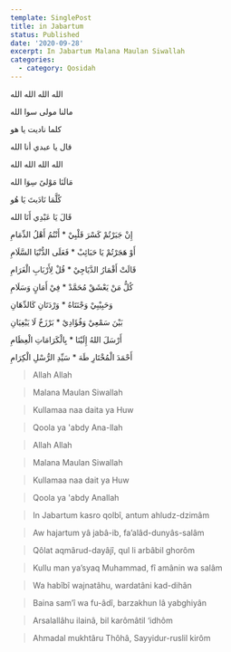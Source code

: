 ```yaml
---
template: SinglePost
title: in Jabartum
status: Published
date: '2020-09-28'
excerpt: In Jabartum Malana Maulan Siwallah
categories:
  - category: Qosidah
---
```


الله الله الله الله  

مالنا مولى سوا الله  

كلما ناديت يا هو  
 
قال يا عبدي أنا الله  

الله الله الله الله  

مَالَنَا مَوْلىً سِوَا الله  

كُلَّمَا نَادَيتَ يَا هُو  
 
قَالَ يَا عَبْدِي أَنَا الله 



إِنْ جَبَرْتُمْ كَسْرَ قَلْبِيْ * أَنْتُمُ أَهْلُ الذِّمَامِ  
  
أَوْ هَجَرْتُمْ يَا حَبَائِبْ * فَعَلَى الدُّنْيَا السَّلَامِ  
  
قَالَتْ أَقْمَارُ الدَّيَاجِيْ * قُلْ لِأَرْبَابِ الْغَرَامِ 
   
كُلُّ مَنْ يَعْشَقْ مُحَمَّدْ * فِيْ أَمَانٍ وَسَلَامِ  
 
وَحَبِيْبِيْ وَجْنَتَاهُ * وَرْدَتَانِ كَالدِّهَانِ  
  
بَيْنَ سَمْعِيْ وَفُؤَادِيْ * بَرْزَخٌ لَا يَبْغِيَانِ  
 
      
أَرْسَلَ اللهُ إِلَيْنَا * بِالْكَرَامَاتِ الْعِظَامِ      
   
أَحْمَدَ الْمُخْتَارِ طَهَ * سَيِّدِ الرُّسْلِ الْكِرَامِ  
 



> Allah Allah  
> Malana Maulan Siwallah    
> Kullamaa naa daita ya Huw   
> Qoola ya 'abdy Ana-llah    
> Allah Allah 
> Malana Maulan Siwallah  
> Kullamaa naa dait ya Huw   
> Qoola ya 'abdy Anallah  
> In Jabartum kasro qolbî, antum ahludz-dzimâm  

> Aw hajartum yâ jabâ-ib, fa’alâd-dunyâs-salâm  
> Qôlat aqmârud-dayâjî, qul li arbâbil ghorôm  

> Kullu man ya’syaq Muhammad, fî amânin wa salâm   
> Wa habîbî wajnatâhu, wardatâni kad-dihân  
> Baina sam’î wa fu-âdî, barzakhun lâ yabghiyân   
 
> Arsalallâhu ilainâ, bil karômâtil ‘idhôm  

> Ahmadal mukhtâru Thôhâ, Sayyidur-ruslil kirôm   

